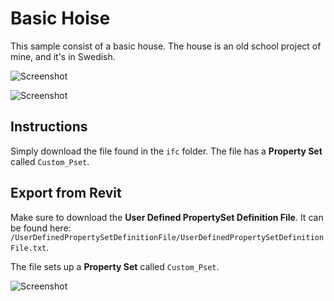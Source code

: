 # Basic Hoise
This sample consist of a basic house.
The house is an old school project of mine, and it's in Swedish.

![Screenshot](https://raw.githubusercontent.com/andrewisen/bim-whale-samples/main/BasicHouse/Screenshots/Screenshot_3.png)

![Screenshot](https://raw.githubusercontent.com/andrewisen/bim-whale-samples/main/BasicHouse/Screenshots/Screenshot_2.png)

## Instructions
Simply download the file found in the `ifc` folder.
The file has a __Property Set__ called `Custom_Pset`.

## Export from Revit
Make sure to download the __User Defined PropertySet Definition File__.
It can be found here: `/UserDefinedPropertySetDefinitionFile/UserDefinedPropertySetDefinitionFile.txt`.

The file sets up a __Property Set__ called `Custom_Pset`.

![Screenshot](https://raw.githubusercontent.com/andrewisen/bim-whale-samples/main/SimpleWall/Screenshots/Screenshot_19.png)